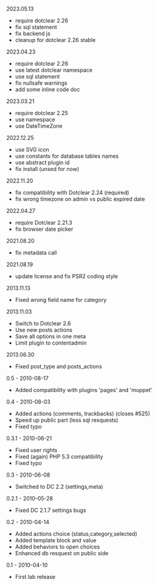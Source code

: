 2023.05.13
- require dotclear 2.26
- fix sql statement
- fix backend js
- cleanup for dotclear 2.26 stable

2023.04.23
- require dotclear 2.26
- use latest dotclear namespace
- use sql statement
- fix nullsafe warnings
- add some inline code doc

2023.03.21
- require dotclear 2.25
- use namespace
- use DateTimeZone

2022.12.25
- use SVG icon
- use constants for database tables names
- use abstract plugin id
- fix install (unsed for now)

2022.11.20
- fix compatibility with Dotclear 2.24 (required)
- fix wrong timezone on admin vs public expired date

2022.04.27
- require Dotclear 2.21.3
- fix browser date picker

2021.08.20
- fix metadata call

2021.08.19
- update license and fix PSR2 coding style

2013.11.13
- Fixed wrong field name for category

2013.11.03
- Switch to Dotclear 2.6
- Use new posts actions
- Save all options in one meta
- Limit plugin to contentadmin

2013.06.30
- Fixed post_type and posts_actions

0.5 - 2010-08-17
- Added compatibility with plugins 'pages' and 'muppet'

0.4 - 2010-08-03
- Added actions (comments, trackbacks) (closes #525)
- Speed up public part (less sql resquests)
- Fixed typo

0.3.1 - 2010-06-21
- Fixed user rights
- Fixed (again) PHP 5.3 compatibility
- Fixed typo

0.3 - 2010-06-08
- Switched to DC 2.2 (settings,meta)

0.2.1 - 2010-05-28
- Fixed DC 2.1.7 settings bugs

0.2 - 2010-04-14
- Added actions choice (status,category,selected)
- Added template block and value
- Added behaviors to open choices
- Enhanced db resquest on public side

0.1 - 2010-04-10
- First lab release
